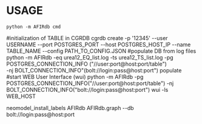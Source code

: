 USAGE
=====

    python -m AFIRdb cmd
#initialization of TABLE in CGRDB 
cgrdb create -p '12345' --user USERNAME --port POSTGRES_PORT --host POSTGRES_HOST_IP  --name TABLE_NAME --config PATH_TO_CONFIG.JSON
#populate DB from log files
python -m AFIRdb -eq urea12_EQ_list.log -ts urea12_TS_list.log -pg POSTGRES_CONNECTION_INFO ("//user:port@host:port/table") \
-nj BOLT_CONNECTION_INFO"(bolt://login:pass@host:port") populate
#start WEB User Interface (wui)
python -m AFIRdb  -pg POSTGRES_CONNECTION_INFO("//user:port@host:port/table") -nj BOLT_CONNECTION_INFO("bolt://login:pass@host:port") wui -ls WEB_HOST

neomodel_install_labels AFIRdb AFIRdb.graph --db bolt://login:pass@host:port
